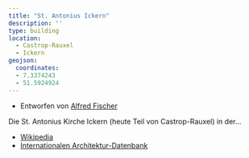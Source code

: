 ```yaml
---
title: "St. Antonius Ickern"
description: ''
type: building
location:
  - Castrop-Rauxel
  - Ickern
geojson:
  coordinates:
  - 7.3374243
  - 51.5924924
---
```


* Entworfen von [Alfred Fischer](/tags/Alfred-Fischer)

Die St. Antonius Kirche Ickern (heute Teil von Castrop-Rauxel) in der...
* [Wikipedia](https://de.wikipedia.org/wiki/St._Antonius_(Castrop-Rauxel))
* [Internationalen Architektur-Datenbank](https://deu.archinform.net/projekte/288.htm)
